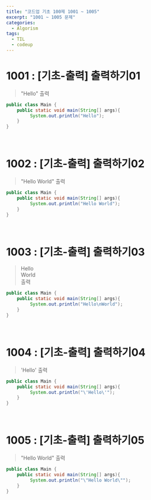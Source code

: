 ```yaml
---
title: "코드업 기초 100제 1001 ~ 1005"
excerpt: "1001 ~ 1005 문제"
categories: 
  - Algorism
tags: 
  - TIL
  - codeup
---
```

# 1001 : [기초-출력] 출력하기01
> "Hello" 출력

``` java
public class Main {
    public static void main(String[] args){
         System.out.println("Hello");
    }
}
```
<br/>

# 1002 : [기초-출력] 출력하기02
> "Hello World" 출력

```java
public class Main {
    public static void main(String[] args){
         System.out.println("Hello World");
    }
}
```
<br/>

# 1003 : [기초-출력] 출력하기03
> Hello<br/>
  World<br/>
  출력

```java
public class Main {
    public static void main(String[] args){
         System.out.println("Hello\nWorld");
    }
}
```
<br/>

# 1004 : [기초-출력] 출력하기04
> 'Hello' 출력

```java
public class Main {
    public static void main(String[] args){
         System.out.println("\'Hello\'");
    }
}
```
<br/>

# 1005 : [기초-출력] 출력하기05
> "Hello World" 출력

```java
public class Main {
    public static void main(String[] args){
         System.out.println("\"Hello World\"");
    }
}
```